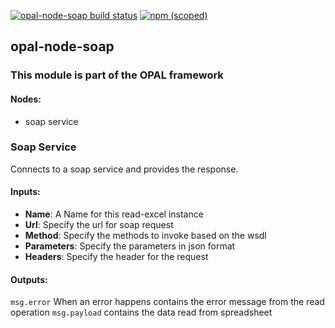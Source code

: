 [![opal-node-soap build status](https://frozen-fortress-98851.herokuapp.com/telligro/opal-nodes/5/badge?subject=build)](https://travis-ci.org/telligro/opal-nodes) [![npm (scoped)](https://img.shields.io/npm/v/@torpadev/opal-node-soap.svg)](https://www.npmjs.com/package/@torpadev/opal-node-soap)
## opal-node-soap
### This module is part of the OPAL framework
#### Nodes: 
* soap service
### Soap Service
Connects to a soap service and provides the response.
#### Inputs:
* **Name**: A Name for this read-excel instance
* **Url**: Specify the url for soap request
* **Method**: Specify the methods to invoke based on the wsdl
* **Parameters**: Specify the parameters in json format
* **Headers**: Specify the header for the request
#### Outputs:
`msg.error` When an error happens contains the error message from the read operation
`msg.payload` contains the data read from spreadsheet
